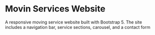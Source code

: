 # Movin Services Website
 A responsive moving service website built with Bootstrap 5. The site includes a navigation bar, service sections, carousel, and a contact form
